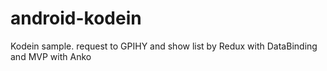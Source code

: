 # android-kodein
Kodein sample. request to GPIHY and show list by Redux with DataBinding and MVP with Anko 
